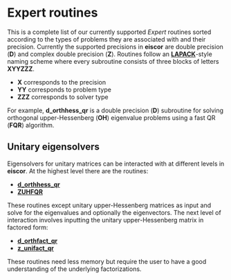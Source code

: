 # Expert routines #
This is a complete list of our currently supported _Expert_ routines sorted according to the types of problems they are associated with and their precision. Currently the supported precisions in __eiscor__ are double precision (__D__) and complex double precision (__Z__). Routines follow an [__LAPACK__](http://www.netlib.org/lapack/lug/node24.html)-style naming scheme where every subroutine consists of three blocks of letters __XYYZZZ__. 
- __X__ corresponds to the precision
- __YY__ corresponds to problem type
- __ZZZ__ corresponds to solver type

For example, __d_orthhess_qr__ is a double precision (__D__) subroutine for solving orthogonal upper-Hessenberg (__OH__) eigenvalue problems using a fast QR (__FQR__) algorithm. 

## Unitary eigensolvers ##
Eigensolvers for unitary matrices can be interacted with at different levels in __eiscor__. At the highest level there are the routines:
- [__d_orthhess_qr__](https://github.com/jaurentz/eiscor/blob/master/src/docs/d_orthhess_qr.md)
- [__ZUHFQR__](https://github.com/jaurentz/eiscor/blob/master/src/docs/ZUHFQR.md)

These routines except unitary upper-Hessenberg matrices as input and solve for the eigenvalues and optionally the eigenvectors. The next level of interaction involves inputting the unitary upper-Hessenberg matrix in factored form:
- [__d_orthfact_qr__](https://github.com/jaurentz/eiscor/blob/master/src/docs/d_orthfact_qr.md)
- [__z_unifact_qr__](https://github.com/jaurentz/eiscor/blob/master/src/docs/z_unifact_qr.md)

These routines need less memory but require the user to have a good understanding of the underlying factorizations.

